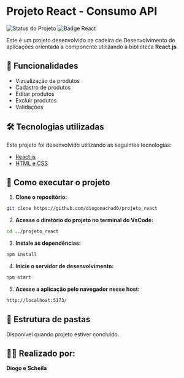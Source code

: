 # Projeto React - Consumo API

![Status do Projeto](https://img.shields.io/badge/Status-Em_Desenvolvimento-brightgreen.svg)
![Badge React](https://img.shields.io/badge/React-18.0.0-blue.svg)

Este é um projeto desenvolvido na cadeira de Desenvolvimento de aplicações orientada a componente utilizando a biblioteca **React.js**.

## 🎯 Funcionalidades

- Vizualização de produtos
- Cadastro de produtos
- Editar produtos
- Excluir produtos
- Validações
## 🛠️ Tecnologias utilizadas

Este projeto foi desenvolvido utilizando as seguintes tecnologias:

- [React.js](https://reactjs.org/)
- [HTML e CSS](https://www.w3schools.com/html/)

## 🚀 Como executar o projeto

1. **Clone o repositório:**
```bash
git clone https://github.com/diogomachad0/projeto_react
````
   
2. **Acesse o diretório do projeto no terminal do VsCode:**
```bash
cd ../projeto_react
```

3. **Instale as dependências:**
```bash
npm install
```

4. **Inicie o servidor de desenvolvimento:**
```bash
npm start
```

5. **Acesse a aplicação pelo navegador nesse host:**
```bash
http://localhost:5173/
```
## 📂 Estrutura de pastas
Disponível quando projeto estiver concluído.

## 🧑‍💻 Realizado por:
**Diogo e Scheila**
